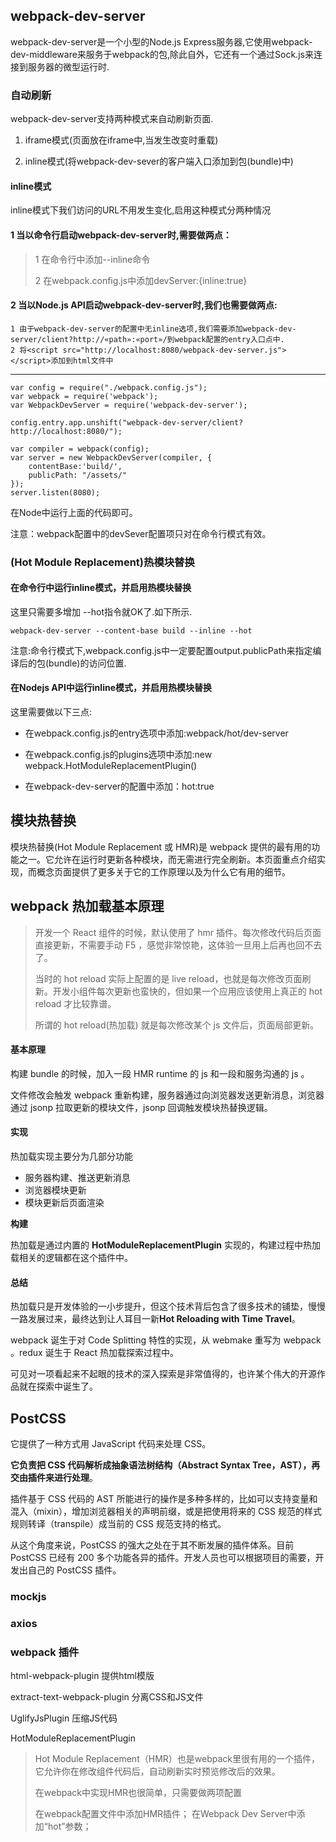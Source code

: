 
## webpack-dev-server

webpack-dev-server是一个小型的Node.js Express服务器,它使用webpack-dev-middleware来服务于webpack的包,除此自外，它还有一个通过Sock.js来连接到服务器的微型运行时.

### 自动刷新
webpack-dev-server支持两种模式来自动刷新页面.

1. iframe模式(页面放在iframe中,当发生改变时重载)

1. inline模式(将webpack-dev-sever的客户端入口添加到包(bundle)中)

#### inline模式
inline模式下我们访问的URL不用发生变化,启用这种模式分两种情况

#### 1 当以命令行启动webpack-dev-server时,需要做两点：
> 
> 1 在命令行中添加--inline命令
> 
> 2 在webpack.config.js中添加devServer:{inline:true}
 
#### 2 当以Node.js API启动webpack-dev-server时,我们也需要做两点:

	1 由于webpack-dev-server的配置中无inline选项,我们需要添加webpack-dev-server/client?http://«path»:«port»/到webpack配置的entry入口点中. 	
	2 将<script src="http://localhost:8080/webpack-dev-server.js"></script>添加到html文件中



---

	var config = require("./webpack.config.js");
	var webpack = require('webpack');
	var WebpackDevServer = require('webpack-dev-server');

	config.entry.app.unshift("webpack-dev-server/client?http://localhost:8080/");
	
	var compiler = webpack(config);
	var server = new WebpackDevServer(compiler, {
	    contentBase:'build/',
	    publicPath: "/assets/"
	});
	server.listen(8080);

在Node中运行上面的代码即可。

注意：webpack配置中的devSever配置项只对在命令行模式有效。


### (Hot Module Replacement)热模块替换

#### 在命令行中运行inline模式，并启用热模块替换
这里只需要多增加 --hot指令就OK了.如下所示.

	webpack-dev-server --content-base build --inline --hot
注意:命令行模式下,webpack.config.js中一定要配置output.publicPath来指定编译后的包(bundle)的访问位置.

#### 在Nodejs API中运行inline模式，并启用热模块替换
这里需要做以下三点:

- 在webpack.config.js的entry选项中添加:webpack/hot/dev-server

- 在webpack.config.js的plugins选项中添加:new webpack.HotModuleReplacementPlugin()

- 在webpack-dev-server的配置中添加：hot:true


## 模块热替换

模块热替换(Hot Module Replacement 或 HMR)是 webpack 提供的最有用的功能之一。它允许在运行时更新各种模块，而无需进行完全刷新。本页面重点介绍实现，而概念页面提供了更多关于它的工作原理以及为什么它有用的细节。

## webpack 热加载基本原理

>  开发一个 React 组件的时候，默认使用了 hmr 插件。每次修改代码后页面直接更新，不需要手动 F5 ，感觉非常惊艳，这体验一旦用上后再也回不去了。
> 
> 当时的 hot reload 实际上配置的是 live reload，也就是每次修改页面刷新。开发小组件每次更新也蛮快的，但如果一个应用应该使用上真正的 hot reload 才比较靠谱。
> 
> 所谓的 hot reload(热加载) 就是每次修改某个 js 文件后，页面局部更新。
#### 基本原理
构建 bundle 的时候，加入一段 HMR runtime 的 js 和一段和服务沟通的 js 。

文件修改会触发 webpack 重新构建，服务器通过向浏览器发送更新消息，浏览器通过 jsonp 拉取更新的模块文件，jsonp 回调触发模块热替换逻辑。

#### 实现
热加载实现主要分为几部分功能

- 服务器构建、推送更新消息
- 浏览器模块更新
- 模块更新后页面渲染

**构建**

热加载是通过内置的 **HotModuleReplacementPlugin** 实现的，构建过程中热加载相关的逻辑都在这个插件中。

#### 总结
热加载只是开发体验的一小步提升，但这个技术背后包含了很多技术的铺垫，慢慢一路发展过来，最终达到让人耳目一新**Hot Reloading with Time Travel**。

webpack 诞生于对 Code Splitting 特性的实现，从 webmake 重写为 webpack 。redux 诞生于 React 热加载探索过程中。

可见对一项看起来不起眼的技术的深入探索是非常值得的，也许某个伟大的开源作品就在探索中诞生了。

## PostCSS 
它提供了一种方式用 JavaScript 代码来处理 CSS。

**它负责把 CSS 代码解析成抽象语法树结构（Abstract Syntax Tree，AST），再交由插件来进行处理**。

插件基于 CSS 代码的 AST 所能进行的操作是多种多样的，比如可以支持变量和混入（mixin），增加浏览器相关的声明前缀，或是把使用将来的 CSS 规范的样式规则转译（transpile）成当前的 CSS 规范支持的格式。

从这个角度来说，PostCSS 的强大之处在于其不断发展的插件体系。目前 PostCSS 已经有 200 多个功能各异的插件。开发人员也可以根据项目的需要，开发出自己的 PostCSS 插件。

### mockjs

### axios

### webpack 插件

html-webpack-plugin 提供html模版

extract-text-webpack-plugin 分离CSS和JS文件

UglifyJsPlugin 压缩JS代码

HotModuleReplacementPlugin

> Hot Module Replacement（HMR）也是webpack里很有用的一个插件，它允许你在修改组件代码后，自动刷新实时预览修改后的效果。
> 
> 在webpack中实现HMR也很简单，只需要做两项配置
> 
> 在webpack配置文件中添加HMR插件；
> 在Webpack Dev Server中添加“hot”参数；